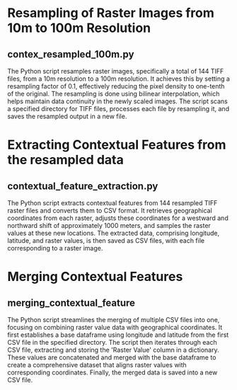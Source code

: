 # Resampling of Raster Images from 10m to 100m Resolution
## contex_resampled_100m.py
The Python script resamples raster images, specifically a total of 144 TIFF files, from a 10m resolution to a 100m resolution. It achieves this by setting a resampling factor of 0.1, effectively reducing the pixel density to one-tenth of the original. The resampling is done using bilinear interpolation, which helps maintain data continuity in the newly scaled images. The script scans a specified directory for TIFF files, processes each file by resampling it, and saves the resampled output in a new file.

# Extracting Contextual Features from the resampled data
## contextual_feature_extraction.py
The Python script extracts contextual features from 144 resampled TIFF raster files and converts them to CSV format. It retrieves geographical coordinates from each raster, adjusts these coordinates for a westward and northward shift of approximately 1000 meters, and samples the raster values at these new locations. The extracted data, comprising longitude, latitude, and raster values, is then saved as CSV files, with each file corresponding to a raster image. 

# Merging Contextual Features
## merging_contextual_feature
The Python script streamlines the merging of multiple CSV files into one, focusing on combining raster value data with geographical coordinates. It first establishes a base dataframe using longitude and latitude from the first CSV file in the specified directory. The script then iterates through each CSV file, extracting and storing the 'Raster Value' column in a dictionary. These values are concatenated and merged with the base dataframe to create a comprehensive dataset that aligns raster values with corresponding coordinates. Finally, the merged data is saved into a new CSV file.

